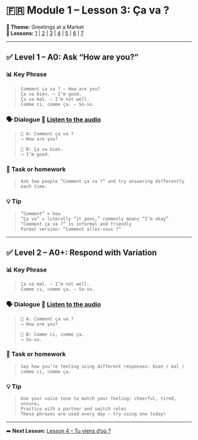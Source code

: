 # 🇫🇷 Module 1 – Lesson 3: Ça va ?

**📘 Theme:** Greetings at a Market  
**🌠 Lessons:** [1](Lesson1.md) | [2](Lesson2.md) | [3](Lesson3.md) | [4](Lesson4.md) | [5](Lesson5.md) | [6](Lesson6.md) | [7](Lesson7.md)

---

## ✅ Level 1 – A0: Ask “How are you?”

### 📊 Key Phrase
>     Comment ça va ? – How are you?  
>     Ça va bien. – I’m good.  
>     Ça va mal. – I’m not well.  
>     Comme ci, comme ça. – So-so.  

### 🗣️ Dialogue 🎿 [Listen to the audio](https://yourdomain.com/audio/lesson3_1.mp3)

>     👩 A: Comment ça va ?  
>     → How are you?  
>     
>     👨 B: Ça va bien.  
>     → I’m good.

### 🎯 Task or homework
>     Ask two people “Comment ça va ?” and try answering differently each time.

### 💡 Tip
>     “Comment” = how  
>     “Ça va” = literally “it goes,” commonly means “I’m okay”  
>     “Comment ça va ?” is informal and friendly  
>     Formal version: “Comment allez-vous ?”

---

## ✅ Level 2 – A0+: Respond with Variation

### 📊 Key Phrase
>     Ça va mal. – I’m not well.  
>     Comme ci, comme ça. – So-so.  

### 🗣️ Dialogue 🎿 [Listen to the audio](https://yourdomain.com/audio/lesson3_2.mp3)

>     👩 A: Comment ça va ?  
>     → How are you?  
>     
>     👨 B: Comme ci, comme ça.  
>     → So-so.

### 🎯 Task or homework
>     Say how you’re feeling using different responses: bien / mal / comme ci, comme ça.

### 💡 Tip
>     Use your voice tone to match your feeling: cheerful, tired, unsure…  
>     Practice with a partner and switch roles  
>     These phrases are used every day — try using one today!

---

➡️ **Next Lesson:** [Lesson 4 – Tu viens d’où ?](Lesson4.md)

